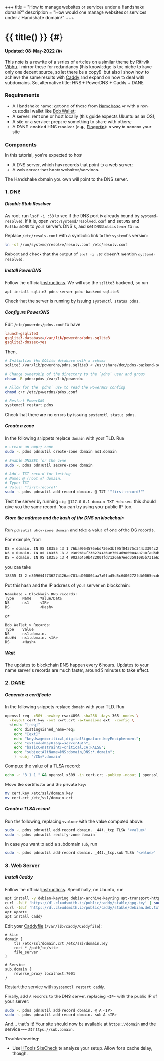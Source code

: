 +++
title = "How to manage websites or services under a Handshake domain?"
description = "How would one manage websites or services under a Handshake domain?"
+++

# {{ title() }} {#}
#### Updated: 08-May-2022 {#}

This note is a rewrite of a [series of articles](https://blog.htools.work/posts/hns-pdns-nginx) on a similar theme by [Rithvik Vibhu](https://github.com/rithvikvibhu). I mirror those for redundancy (this knowledge is too niche to have only one decent source, so let there be a copy!), but also I show how to achieve the same results with [Caddy](https://caddyserver.com) and expand on how to deal with subdomains. So, alternative title: HNS + PowerDNS + Caddy + DANE.


### Requirements

- A Handshake name: get one of those from [Namebase](https://www.namebase.io) or with a non-custodial wallet like [Bob Wallet](https://bobwallet.io);
- A server: rent one or host locally (this guide expects Ubuntu as an OS);
- A site or a service: prepare something to share with others;
- A DANE-enabled HNS resolver (e.g., [Fingertip](https://impervious.com/fingertip)): a way to access your site.

### Components

In this tutorial, you're expected to host

- A DNS server, which has records that point to a web server;
- A web server that hosts websites/services.

The Handshake domain you own will point to the DNS server.

### 1. DNS

##### Disable Stub Resolver

As root, run `lsof -i :53` to see if the DNS port is already bound by `systemd-resolved`. If it is, open `/etc/systemd/resolved.conf` and set `DNS` and `FallbackDNS` to your server's DNS's, and set `DNSStubListener` to `no`.

Replace `/etc/resolv.conf` with a symbolic link to the `systemd`'s version:

```bash
ln -sf /run/systemd/resolve/resolv.conf /etc/resolv.conf
```

Reboot and check that the output of `lsof -i :53` doesn't mention `systemd-resolved`.

##### Install PowerDNS

Follow the official [instructions](https://doc.powerdns.com/authoritative/installation.html). We will use the `sqlite3` backend, so run

```bash
apt install sqlite3 pdns-server pdns-backend-sqlite3
```

Check that the server is running by issuing `systemctl status pdns`.

##### Configure PowerDNS

Edit `/etc/powerdns/pdns.conf` to have


```conf
launch=gsqlite3
gsqlite3-database=/var/lib/powerdns/pdns.sqlite3
gsqlite3-dnssec=yes
```

Then,

```bash
# Initialize the SQLite database with a schema
sqlite3 /var/lib/powerdns/pdns.sqlite3 < /usr/share/doc/pdns-backend-sqlite3/schema.sqlite3.sql

# Change ownership of the directory to the `pdns` user and group
chown -R pdns:pdns /var/lib/powerdns

# Allow for the `pdns` use to read the PowerDNS confing
chmod o+r /etc/powerdns/pdns.conf

# Restart PowerDNS
systemctl restart pdns
```

Check that there are no errors by issuing `systemctl status pdns`.

##### Create a zone

In the following snippets replace `domain` with your TLD. Run

```bash
# Create an empty zone
sudo -u pdns pdnsutil create-zone domain ns1.domain

# Enable DNSSEC for the zone
sudo -u pdns pdnsutil secure-zone domain

# Add a TXT record for testing
# Name: @ (root of domain)
# Type: TXT
# Value: "first-record!"
sudo -u pdns pdnsutil add-record domain. @ TXT '"first-record!"'
```

Test the server by running `dig @127.0.0.1 domain TXT +dnssec`: this should give you the same record. You can try using your public IP, too.

##### Store the address and the hash of the DNS on blockchain

Run `pdnsutil show-zone domain` and take a value of one of the DS records.

For example, from

```bash
DS = domain. IN DS 18355 13 1 76ba9064576ebd736e3bf95f04375c344c3394c2 ; ( SHA1 digest )
DS = domain. IN DS 18355 13 2 e309604f736274326ae701ad900004aa7a0fad5d5c6406272fdb0065ecdeb1d8 ; ( SHA256 digest )
DS = domain. IN DS 18355 13 4 902a5459b422008fd7126a67eed3591085b731e632b2cf836c696b33ddef9c9752af63264b870affc838145bea550b8a ; ( SHA-384 digest )
```

you can take

```bash
18355 13 2 e309604f736274326ae701ad900004aa7a0fad5d5c6406272fdb0065ecdeb1d8
```

Put this hash and the IP address of your server on blockchain:

```
Namebase > Blockhain DNS records:
Type    Name    Value/Data
NS      ns1     <IP>
DS              <Hash>
```

*or*

```
Bob Wallet > Records:
Type    Value
NS      ns1.domain.
GLUE4   ns1.domain. <IP>
DS      <Hash>
```

##### Wait

The updates to blockchain DNS happen every 6 hours. Updates to your name server's records are much faster, around 5 minutes to take effect.

### 2. DANE

##### Generate a certificate

In the following snippets replace `domain` with your TLD. Run

```bash
openssl req -x509 -newkey rsa:4096 -sha256 -days 365 -nodes \
  -keyout cert.key -out cert.crt -extensions ext  -config \
  <(echo "[req]";
    echo distinguished_name=req;
    echo "[ext]";
    echo "keyUsage=critical,digitalSignature,keyEncipherment";
    echo "extendedKeyUsage=serverAuth";
    echo "basicConstraints=critical,CA:FALSE";
    echo "subjectAltName=DNS:domain,DNS:*.domain";
    ) -subj "/CN=*.domain"
```

Compute the value of a TLSA record:

```bash
echo -n "3 1 1 " && openssl x509 -in cert.crt -pubkey -noout | openssl pkey -pubin -outform der | openssl dgst -sha256 -binary | xxd  -p -u -c 32
```

Move the certificate and the private key:

```bash
mv cert.key /etc/ssl/domain.key
mv cert.crt /etc/ssl/domain.crt
  ```

##### Create a TLSA record

Run the following, replacing `<value>` with the value computed above:

```bash
sudo -u pdns pdnsutil add-record domain. _443._tcp TLSA '<value>'
sudo -u pdns pdnsutil rectify-zone domain
```

In case you want to add a subdomain `sub`, run

```bash
sudo -u pdns pdnsutil add-record domain. _443._tcp.sub TLSA '<value>'
```

### 3. Web Server

##### Install Caddy

Follow the official [instructions](https://caddyserver.com/docs/install). Specifically, on Ubuntu, run

```bash
apt install -y debian-keyring debian-archive-keyring apt-transport-https
curl -1sLf 'https://dl.cloudsmith.io/public/caddy/stable/gpg.key' | sudo tee /etc/apt/trusted.gpg.d/caddy-stable.asc
curl -1sLf 'https://dl.cloudsmith.io/public/caddy/stable/debian.deb.txt' | sudo tee /etc/apt/sources.list.d/caddy-stable.list
apt update
apt install caddy
```

Edit your [Caddyfile](https://caddyserver.com/docs/caddyfile/patterns) (`/var/lib/caddy/Caddyfile`):

```caddy
# Site
domain {
    tls /etc/ssl/domain.crt /etc/ssl/domain.key
    root * /path/to/site
    file_server
}

# Service
sub.domain {
    reverse_proxy localhost:7001
}
```

Restart the service with `systemctl restart caddy`.

Finally, add `A` records to the DNS server, replacing `<IP>` with the public IP of your server:

```bash
sudo -u pdns pdnsutil add-record domain. @ A <IP>
sudo -u pdns pdnsutil add-record domain. sub A <IP>
```

And... that's it! Your site should now be available at `https://domain` and the service --- at `https://sub.domain`.


Troubleshooting:
- Use [HTools SiteCheck](https://sitecheck.htools.work) to analyze your setup. Allow for a cache delay, though.
